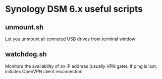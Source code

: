 # Synology DSM 6.x useful scripts

## unmount.sh

Let you unmount all conneted USB drives from terminal window

## watchdog.sh

Monitors the availability of an IP address (usually VPN gate). If ping is lost, initiates OpenVPN client reconnection
